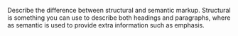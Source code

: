 Describe the difference between structural and semantic markup.
Structural is something you can use to describe both headings and paragraphs,
where as semantic is used to provide extra information such as emphasis.
